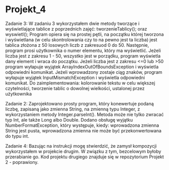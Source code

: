 # Projekt_4
Zadanie 3:
W zadaniu 3 wykorzystałem dwie metody tworzące i wyświetlające tablice z poprzednich zajęć: tworzenieTablicy(); oraz wyswietl();
Program opiera się na prostej pętli, na początku której tworzona i wyświetlana (w celu skontrolowania czy to na pewno jest ta liczba) 
jest tablica złożona z 50 losowych liczb z zakresuod 0 do 50. 
Następnie, program prosi użytkownika o numer elementu, który ma wyświetlić. 
Jeżeli liczba jest z zakresu 1 - 50, wszystko jest w porządku, program wyświetla dany element i wraca do początku.
Jeżeli liczba jest z zakresu <=0 lub >50 program wyłapuje wyjątek ArrayIndexOutOfBoundsException i wyświetla odpowiedni komunikat.
Jeżeli wprowadzony zostaje ciąg znaków, program wyłapuje wyjątek InputMismatchException i wyświetla odpowiedni komunikat.
Do zaimplementowania: kolorowanie tekstu w celu większej czytelności, tworzenie tablic o dowolnej wielkości, ustalonej przez użytkownika

Zadanie 2:
Zaprojektowano prosty program, który konewertuje podaną liczbę, zapisaną jako zmienna String, na zmienną typu Integer, z wykorzystaniem metody Integer.parseInt(). Metoda może nie tylko zwracać typ Int, ale także Long albo Double.
Dodano obsługę wyjątku NumberFormatException, który występuje, kiedy: wprowadzona zmienna String jest pusta, wprowadzona zmienna nie może być przekonwertowana do typu int.

Zadanie 4:
Bazując na instrukcji mogę stwierdzić, że zamysł kompozycji wykorzystałem w projekcie drugim. W związku z tym, bezcelowym byłoby przerabianie go. Kod projektu drugiego znajduje się w repozytorium Projekt 2 - poprawiony.
